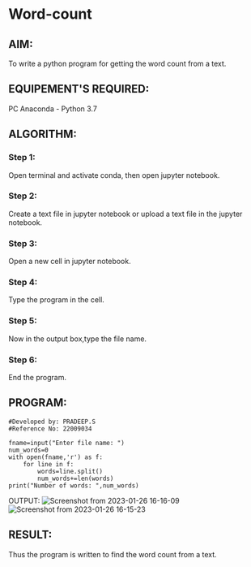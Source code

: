 # Word-count
## AIM:
To write a python program for getting the word count from a text.
## EQUIPEMENT'S REQUIRED: 
PC
Anaconda - Python 3.7
## ALGORITHM: 
### Step 1:
Open terminal and activate conda, then open jupyter notebook.
### Step 2: 
Create a text file in jupyter notebook or upload a text file in the jupyter notebook. 
### Step 3: 
Open a new cell in jupyter notebook.
### Step 4:  
Type the program in the cell.
### Step 5: 
Now in the output box,type the file name.
### Step 6: 
End the program.
## PROGRAM:
```
#Developed by: PRADEEP.S
#Reference No: 22009034

fname=input("Enter file name: ")
num_words=0
with open(fname,'r') as f:
    for line in f:
        words=line.split()
        num_words+=len(words)
print("Number of words: ",num_words)
```
 OUTPUT:
![Screenshot from 2023-01-26 16-16-09](https://user-images.githubusercontent.com/120539823/214819853-333ae823-c143-4321-b43d-c3dab95ea63e.png)
![Screenshot from 2023-01-26 16-15-23](https://user-images.githubusercontent.com/120539823/214819889-bcf58edd-2119-4633-948f-a349b82a7c15.png)

## RESULT:
Thus the program is written to find the word count from a text.
